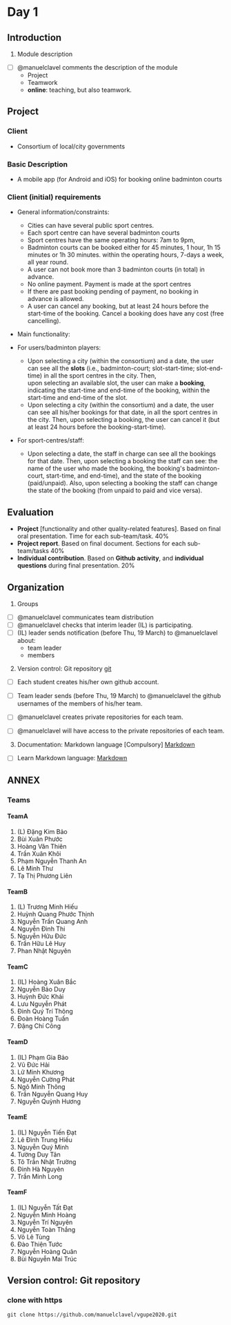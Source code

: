 # Day 1
## Introduction
1. Module description
- [ ] @manuelclavel comments the description of the module
  * Project
  * Teamwork
  * __online__: teaching, but also teamwork.

## Project
### Client
* Consortium of local/city governments
### Basic Description
* A mobile app (for Android and iOS) for booking online badminton courts

### Client (initial) requirements

* General information/constraints:
  - Cities can have several public sport centres.
  - Each sport centre can have several badminton courts
  - Sport centres have the same operating hours: 7am to 9pm,
   - Badminton courts can be booked  either for 45 minutes, 1 hour, 1h 15 minutes
or 1h 30 minutes. within the operating hours, 7-days a week, all year round.
   - A user can not book more than 3 badminton courts (in total) in advance.
   - No online payment. Payment is made at the sport centres
   - If there are past booking  pending of payment, no booking in advance is allowed.
   - A user can cancel any booking, but at least 24 hours before the start-time of the booking.
Cancel a booking does have any cost (free cancelling).
 
* Main functionality:
* For users/badminton players:
   - Upon selecting a city (within the consortium) and a date, 
the user can see all the __slots__ 
(i.e., badminton-court; slot-start-time; slot-end-time)
in all the sport centres in the city. Then,  
upon selecting an available slot, the user can make a __booking__, indicating 
the start-time and end-time of the booking, 
within the start-time and end-time of the slot.
   - Upon selecting a city (within the consortium) and a date, 
the user can see all his/her bookings for that date, in all the sport centres
in the city. Then, upon selecting a booking, the user can cancel it (but 
at least 24 hours before the booking-start-time).

* For sport-centres/staff:
   - Upon selecting a date, the staff in charge can see all the bookings
for that date. Then, upon selecting a booking the staff can see:
the name of the user who made the booking, 
the booking's badminton-court, start-time, and end-time),
and the state of the booking
(paid/unpaid). Also, upon selecting a booking the staff can change
the state of the booking (from unpaid to paid and vice versa).


## Evaluation
- __Project__ [functionality and other quality-related features]. 
Based on final oral presentation. Time for
each sub-team/task.  40% 
- __Project report__. Based on final document. Sections for each
sub-team/tasks 40%
- __Individual contribution__. Based on __Github activity__, and __individual
questions__ during final presentation. 20%

## Organization
1. Groups
- [ ] @manuelclavel communicates team distribution
- [ ] @manuelclavel checks that interim leader (IL) is participating.
- [ ] (IL) leader sends notification (before Thu, 19 March) to @manuelclavel about: 
    * team leader
    * members
 
2. Version control: Git repository
[git](https://guides.github.com/activities/hello-world/)

- [ ] Each student creates his/her own github account.
- [ ] Team leader sends (before Thu, 19 March) 
to @manuelclavel the github usernames of 
the members of his/her team.
- [ ] @manuelclavel creates private repositories for each team.
- [ ] @manuelclavel will have access to the private repositories of each team.


3. Documentation: Markdown language [Compulsory]
[Markdown](https://guides.github.com/features/mastering-markdown/)

-  [ ] Learn Markdown language: 
[Markdown](https://guides.github.com/features/mastering-markdown/)



## ANNEX
### Teams
#### TeamA
1. (L) Đặng Kim Bảo 
2. Bùi Xuân Phước 
3. Hoàng Văn Thiên 
4. Trần Xuân Khôi 
5. Phạm Nguyễn Thanh An 
6. Lê Minh Thư 
7. Tạ Thị Phương Liên 

#### TeamB

1. (L) Trương Minh Hiếu 
2. Huỳnh Quang Phước Thịnh 
3. Nguyễn Trần Quang Anh 
4. Nguyễn Đình Thi 
5. Nguyễn Hữu Đức
6. Trần Hữu Lê Huy
7. Phan Nhật Nguyên

#### TeamC

1. (IL) Hoàng Xuân Bắc
2. Nguyễn Bảo Duy 
3. Huỳnh Đức Khải
4. Lưu Nguyễn Phát
5. Đinh Quý Trí Thông
6. Đoàn Hoàng Tuấn
7. Đặng Chí Công

#### TeamD

1. (IL) Phạm Gia Bảo
2. Vũ Đức Hải
3. Lữ Minh Khương
4. Nguyễn Cường Phát
5. Ngô Minh Thông
6. Trần Nguyễn Quang Huy
7. Nguyễn Quỳnh Hương

#### TeamE

1. (IL) Nguyễn Tiến Đạt
2. Lê Đình Trung Hiếu
3. Nguyễn Quý Minh
4. Tường Duy Tân 
5. Tô Trần Nhật Trường
6. Đinh Hà Nguyên
7. Trần Minh Long 

#### TeamF

1. (IL) Nguyễn Tất Đạt
2. Nguyễn Minh Hoàng
3. Nguyễn Trí Nguyên
4. Nguyễn Toàn Thắng
5. Võ Lê Tùng
6. Đào Thiện Tước
7. Nguyễn Hoàng Quân
8. Bùi Nguyễn Mai Trúc
 

## Version control: Git repository

### clone with https

```unix
git clone https://github.com/manuelclavel/vgupe2020.git
```

